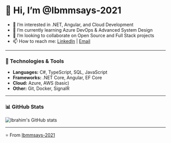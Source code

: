 # 👋 Hi, I’m @Ibmmsays-2021  

- 👀 I’m interested in .NET, Angular, and Cloud Development  
- 🌱 I’m currently learning Azure DevOps & Advanced System Design  
- 💞️ I’m looking to collaborate on Open Source and Full Stack projects  
- 📫 How to reach me: [LinkedIn](https://www.linkedin.com/) | [Email](mailto:your.email@example.com)  

---

### 🚀 Technologies & Tools
- **Languages:** C#, TypeScript, SQL, JavaScript  
- **Frameworks:** .NET Core, Angular, EF Core  
- **Cloud:** Azure, AWS (basic)  
- **Other:** Git, Docker, SignalR  

---

### 📊 GitHub Stats
![Ibrahim's GitHub stats](https://github-readme-stats.vercel.app/api?username=Ibmmsays-2021&show_icons=true&theme=radical)

---

⭐️ From [Ibmmsays-2021](https://github.com/Ibmmsays-2021)
